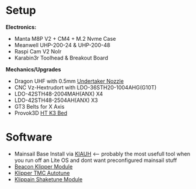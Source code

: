 # Setup
**Electronics:**
- Manta M8P V2 + CM4 + M.2 Nvme Case
- Meanwell UHP-200-24 & UHP-200-48
- Raspi Cam V2 NoIr
- Karabin3r Toolhead & Breakout Board

**Mechanics/Upgrades**
- Dragon UHF with 0.5mm [Undertaker Nozzle](https://alchemy3d.de/de/products/undertaker-tc-nozzle-by-west3d?variant=45044337574154)
- CNC Vz-Hextrudort with LDO-36STH20-1004AHG(G10T)
- LDO-42STH48-2004MAH(ANX) X4
- LDO-42STH48-2504AH(ANX) X3
- GT3 Belts for X Axis
- Provok3D [HT K3 Bed](https://provok3d.com/product/annex-bed-system)

# Software

- Mainsail Base Install via [KIAUH](https://github.com/dw-0/kiauh) <-- probably the most usefull tool when you run off an Lite OS and dont want preconfigured mainsail stuff
- [Beacon Klipper Module](https://docs.beacon3d.com/quickstart/)
- [Klipper TMC Autotune](https://github.com/andrewmcgr/klipper_tmc_autotune)
- [Klippain Shaketune Module](https://github.com/Frix-x/klippain-shaketune)
  
